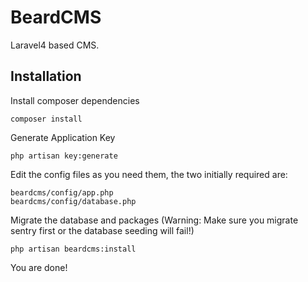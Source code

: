 BeardCMS
========

Laravel4 based CMS.

Installation
------------

Install composer dependencies
```
composer install
```

Generate Application Key
```
php artisan key:generate
```

Edit the config files as you need them, the two initially required are:
```
beardcms/config/app.php
beardcms/config/database.php
```

Migrate the database and packages (Warning: Make sure you migrate sentry first or the database seeding will fail!)
```
php artisan beardcms:install
```

You are done!